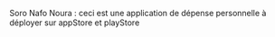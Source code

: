 Soro Nafo Noura : 
ceci est une application de dépense personnelle à déployer sur appStore et playStore